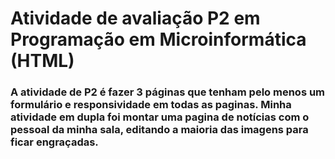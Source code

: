 # Atividade de avaliação P2 em Programação em Microinformática (HTML)

### A atividade de P2 é fazer 3 páginas que tenham pelo menos um formulário e responsividade em todas as paginas. Minha atividade em dupla foi montar uma pagina de notícias com o pessoal da minha sala, editando a maioria das imagens para ficar engraçadas.